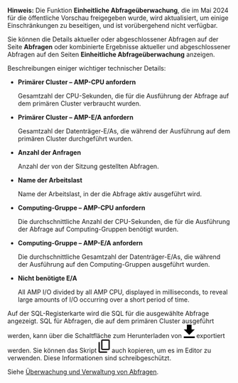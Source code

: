 **Hinweis:** Die Funktion **Einheitliche Abfrageüberwachung**, die im Mai 2024 für die öffentliche Vorschau freigegeben wurde, wird aktualisiert, um einige Einschränkungen zu beseitigen, und ist vorübergehend nicht verfügbar.

Sie können die Details aktueller oder abgeschlossener Abfragen auf der Seite **Abfragen** oder kombinierte Ergebnisse aktueller und abgeschlossener Abfragen auf den Seiten **Einheitliche Abfrageüberwachung** anzeigen.

Beschreibungen einiger wichtiger technischer Details:

-   **Primärer Cluster – AMP-CPU anfordern**

    Gesamtzahl der CPU-Sekunden, die für die Ausführung der Abfrage auf dem primären Cluster verbraucht wurden.

-   **Primärer Cluster – AMP-E/A anfordern**

    Gesamtzahl der Datenträger-E/As, die während der Ausführung auf dem primären Cluster durchgeführt wurden.

-   **Anzahl der Anfragen**

    Anzahl der von der Sitzung gestellten Abfragen.

-   **Name der Arbeitslast**

    Name der Arbeitslast, in der die Abfrage aktiv ausgeführt wird.

-   **Computing-Gruppe – AMP-CPU anfordern**

    Die durchschnittliche Anzahl der CPU-Sekunden, die für die Ausführung der Abfrage auf Computing-Gruppen benötigt wurden.

-   **Computing-Gruppe – AMP-E/A anfordern**

    Die durchschnittliche Gesamtzahl der Datenträger-E/As, die während der Ausführung auf den Computing-Gruppen ausgeführt wurden.

-   **Nicht benötigte E/A**

    All AMP I/O divided by all AMP CPU, displayed in milliseconds, to reveal large amounts of I/O occurring over a short period of time.

Auf der SQL-Registerkarte wird die SQL für die ausgewählte Abfrage angezeigt. SQL für Abfragen, die auf dem primären Cluster ausgeführt werden, kann über die Schaltfläche zum Herunterladen von ![Download icon](Images/qie1590719586762.svg) exportiert werden. Sie können das Skript ![Copy icon](Images/age1724955764928.svg) auch kopieren, um es im Editor zu verwenden. Diese Informationen sind schreibgeschützt.

Siehe [Überwachung und Verwaltung von Abfragen](https://docs.teradata.com/access/sources/dita/topic?dita:topicPath=jno1704723425644.dita&utm_source=console&utm_medium=iph).
